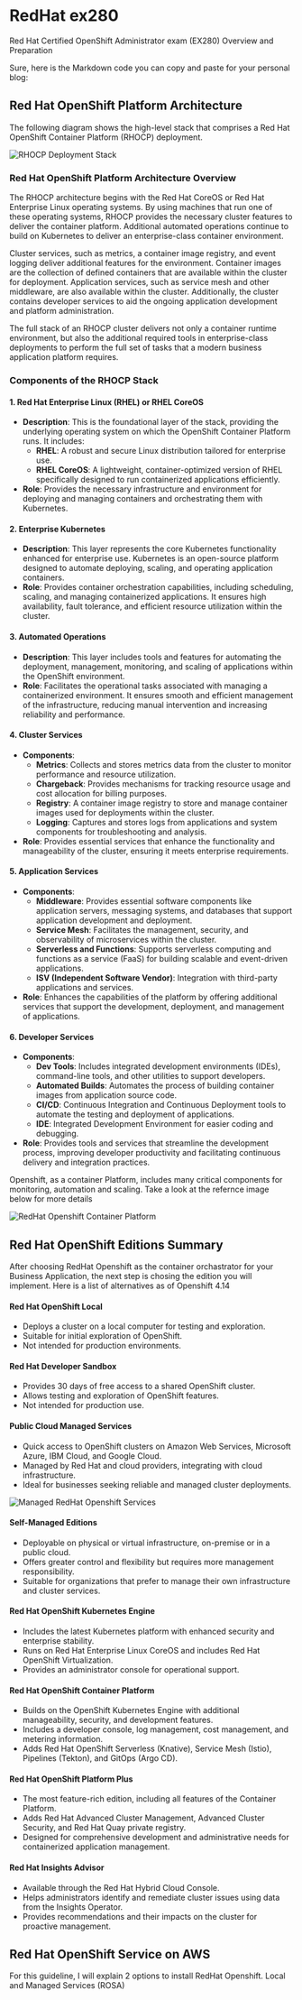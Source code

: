 # RedHat ex280
Red Hat Certified OpenShift Administrator exam (EX280) Overview and Preparation

Sure, here is the Markdown code you can copy and paste for your personal blog:

## Red Hat OpenShift Platform Architecture

The following diagram shows the high-level stack that comprises a Red Hat OpenShift Container Platform (RHOCP) deployment.

![RHOCP Deployment Stack](openshift_architecture.jpg)

### Red Hat OpenShift Platform Architecture Overview

The RHOCP architecture begins with the Red Hat CoreOS or Red Hat Enterprise Linux operating systems. By using machines that run one of these operating systems, RHOCP provides the necessary cluster features to deliver the container platform. Additional automated operations continue to build on Kubernetes to deliver an enterprise-class container environment.

Cluster services, such as metrics, a container image registry, and event logging deliver additional features for the environment. Container images are the collection of defined containers that are available within the cluster for deployment. Application services, such as service mesh and other middleware, are also available within the cluster. Additionally, the cluster contains developer services to aid the ongoing application development and platform administration.

The full stack of an RHOCP cluster delivers not only a container runtime environment, but also the additional required tools in enterprise-class deployments to perform the full set of tasks that a modern business application platform requires.

### Components of the RHOCP Stack

#### 1. Red Hat Enterprise Linux (RHEL) or RHEL CoreOS
- **Description**: This is the foundational layer of the stack, providing the underlying operating system on which the OpenShift Container Platform runs. It includes:
  - **RHEL**: A robust and secure Linux distribution tailored for enterprise use.
  - **RHEL CoreOS**: A lightweight, container-optimized version of RHEL specifically designed to run containerized applications efficiently.
- **Role**: Provides the necessary infrastructure and environment for deploying and managing containers and orchestrating them with Kubernetes.

#### 2. Enterprise Kubernetes
- **Description**: This layer represents the core Kubernetes functionality enhanced for enterprise use. Kubernetes is an open-source platform designed to automate deploying, scaling, and operating application containers.
- **Role**: Provides container orchestration capabilities, including scheduling, scaling, and managing containerized applications. It ensures high availability, fault tolerance, and efficient resource utilization within the cluster.

#### 3. Automated Operations
- **Description**: This layer includes tools and features for automating the deployment, management, monitoring, and scaling of applications within the OpenShift environment.
- **Role**: Facilitates the operational tasks associated with managing a containerized environment. It ensures smooth and efficient management of the infrastructure, reducing manual intervention and increasing reliability and performance.

#### 4. Cluster Services
- **Components**:
  - **Metrics**: Collects and stores metrics data from the cluster to monitor performance and resource utilization.
  - **Chargeback**: Provides mechanisms for tracking resource usage and cost allocation for billing purposes.
  - **Registry**: A container image registry to store and manage container images used for deployments within the cluster.
  - **Logging**: Captures and stores logs from applications and system components for troubleshooting and analysis.
- **Role**: Provides essential services that enhance the functionality and manageability of the cluster, ensuring it meets enterprise requirements.

#### 5. Application Services
- **Components**:
  - **Middleware**: Provides essential software components like application servers, messaging systems, and databases that support application development and deployment.
  - **Service Mesh**: Facilitates the management, security, and observability of microservices within the cluster.
  - **Serverless and Functions**: Supports serverless computing and functions as a service (FaaS) for building scalable and event-driven applications.
  - **ISV (Independent Software Vendor)**: Integration with third-party applications and services.
- **Role**: Enhances the capabilities of the platform by offering additional services that support the development, deployment, and management of applications.

#### 6. Developer Services
- **Components**:
  - **Dev Tools**: Includes integrated development environments (IDEs), command-line tools, and other utilities to support developers.
  - **Automated Builds**: Automates the process of building container images from application source code.
  - **CI/CD**: Continuous Integration and Continuous Deployment tools to automate the testing and deployment of applications.
  - **IDE**: Integrated Development Environment for easier coding and debugging.
- **Role**: Provides tools and services that streamline the development process, improving developer productivity and facilitating continuous delivery and integration practices.

Openshift, as a container Platform, includes many critical components for monitoring, automation and scaling. Take a look at the refernce image below for more details

![RedHat Openshift Container Platform](openshit_container_platform.jpg)

## Red Hat OpenShift Editions Summary

After choosing RedHat Openshift as the container orchastrator for your Business Application, the next step is chosing the edition you will implement. Here is a list of alternatives as of Openshift 4.14

#### Red Hat OpenShift Local
- Deploys a cluster on a local computer for testing and exploration.
- Suitable for initial exploration of OpenShift.
- Not intended for production environments.

#### Red Hat Developer Sandbox
- Provides 30 days of free access to a shared OpenShift cluster.
- Allows testing and exploration of OpenShift features.
- Not intended for production use.

#### Public Cloud Managed Services
- Quick access to OpenShift clusters on Amazon Web Services, Microsoft Azure, IBM Cloud, and Google Cloud.
- Managed by Red Hat and cloud providers, integrating with cloud infrastructure.
- Ideal for businesses seeking reliable and managed cluster deployments.

![Managed RedHat Openshift Services](managed_redhat.jpg)

#### Self-Managed Editions
- Deployable on physical or virtual infrastructure, on-premise or in a public cloud.
- Offers greater control and flexibility but requires more management responsibility.
- Suitable for organizations that prefer to manage their own infrastructure and cluster services.

#### Red Hat OpenShift Kubernetes Engine
- Includes the latest Kubernetes platform with enhanced security and enterprise stability.
- Runs on Red Hat Enterprise Linux CoreOS and includes Red Hat OpenShift Virtualization.
- Provides an administrator console for operational support.

#### Red Hat OpenShift Container Platform
- Builds on the OpenShift Kubernetes Engine with additional manageability, security, and development features.
- Includes a developer console, log management, cost management, and metering information.
- Adds Red Hat OpenShift Serverless (Knative), Service Mesh (Istio), Pipelines (Tekton), and GitOps (Argo CD).

#### Red Hat OpenShift Platform Plus
- The most feature-rich edition, including all features of the Container Platform.
- Adds Red Hat Advanced Cluster Management, Advanced Cluster Security, and Red Hat Quay private registry.
- Designed for comprehensive development and administrative needs for containerized application management.

#### Red Hat Insights Advisor
- Available through the Red Hat Hybrid Cloud Console.
- Helps administrators identify and remediate cluster issues using data from the Insights Operator.
- Provides recommendations and their impacts on the cluster for proactive management.

## Red Hat OpenShift Service on AWS

For this guideline, I will explain 2 options to install RedHat Openshift. Local and Managed Services (ROSA)

